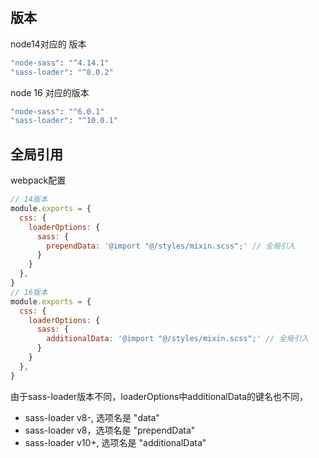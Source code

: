 ## 版本

node14对应的 版本

```bash
"node-sass": "^4.14.1"
"sass-loader": "^8.0.2"
```

node 16 对应的版本

```bash
"node-sass": "^6.0.1"
"sass-loader": "^10.0.1"
```



## 全局引用

webpack配置

```js
// 14版本
module.exports = {
  css: {
    loaderOptions: {
      sass: {
        prependData: '@import "@/styles/mixin.scss";' // 全局引入
      }
    }
  },
}
// 16版本
module.exports = {
  css: {
    loaderOptions: {
      sass: {
        additionalData: '@import "@/styles/mixin.scss";' // 全局引入
      }
    }
  },
}
```

由于sass-loader版本不同，loaderOptions中additionalData的键名也不同，

- sass-loader v8-, 选项名是 "data"
- sass-loader v8，选项名是 "prependData"
- sass-loader v10+, 选项名是 "additionalData"







